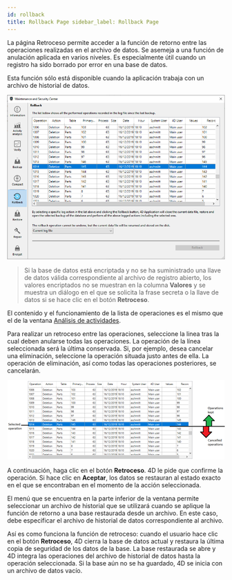 ```yaml
---
id: rollback
title: Rollback Page sidebar_label: Rollback Page
---
```


La página Retroceso permite acceder a la función de retorno entre las operaciones realizadas en el archivo de datos. Se asemeja a una función de anulación aplicada en varios niveles. Es especialmente útil cuando un registro ha sido borrado por error en una base de datos.

Esta función sólo está disponible cuando la aplicación trabaja con un archivo de historial de datos.

![](../assets/en/MSC/MSC_rollback1.png)

> Si la base de datos está encriptada y no se ha suministrado una llave de datos válida correspondiente al archivo de registro abierto, los valores encriptados no se muestran en la columna **Valores** y se muestra un diálogo en el que se solicita la frase secreta o la llave de datos si se hace clic en el botón **Retroceso**.

El contenido y el funcionamiento de la lista de operaciones es el mismo que el de la ventana [Análisis de actividades](analysis.md).

Para realizar un retroceso entre las operaciones, seleccione la linea tras la cual deben anularse todas las operaciones. La operación de la línea seleccionada será la última conservada. Si, por ejemplo, desea cancelar una eliminación, seleccione la operación situada justo antes de ella. La operación de eliminación, así como todas las operaciones posteriores, se cancelarán.

![](../assets/en/MSC/MSC_rollback2.png)

A continuación, haga clic en el botón **Retroceso**. 4D le pide que confirme la operación. Si hace clic en **Aceptar**, los datos se restauran al estado exacto en el que se encontraban en el momento de la acción seleccionada.

El menú que se encuentra en la parte inferior de la ventana permite seleccionar un archivo de historial que se utilizará cuando se aplique la función de retorno a una base restaurada desde un archivo. En este caso, debe especificar el archivo de historial de datos correspondiente al archivo.

Así es como funciona la función de retroceso: cuando el usuario hace clic en el botón **Retroceso**, 4D cierra la base de datos actual y restaura la última copia de seguridad de los datos de la base. La base restaurada se abre y 4D integra las operaciones del archivo de historial de datos hasta la operación seleccionada. Si la base aún no se ha guardado, 4D se inicia con un archivo de datos vacío.